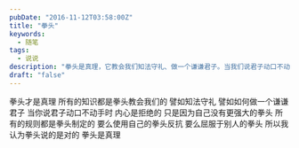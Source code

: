 ```yaml
---
pubDate: "2016-11-12T03:58:00Z"
title: "拳头"
keywords:
  - 随笔
tags:
  - 说说
description: "拳头是真理，它教会我们知法守礼、做一个谦谦君子。当我们说君子动口不动手时，内心只是因为没有更强大的拳头而拒绝。所有的规则都是拳头制定的，要么使用自己的拳头反抗，要么屈服于别人的拳头。因此，拳头说的是对的，拳头就是真理。"
draft: "false"
---
```


<p>拳头才是真理
所有的知识都是拳头教会我们的
譬如知法守礼
譬如如何做一个谦谦君子
当你说君子动口不动手时
内心是拒绝的
只是因为自己没有更强大的拳头
所有的规则都是拳头制定的
要么使用自己的拳头反抗
要么屈服于别人的拳头
所以我认为拳头说的是对的
拳头是真理</p>